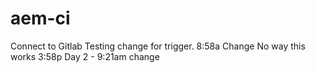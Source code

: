 # aem-ci
Connect to Gitlab
Testing change for trigger.
8:58a Change
No way this works 3:58p
Day 2 - 9:21am change
